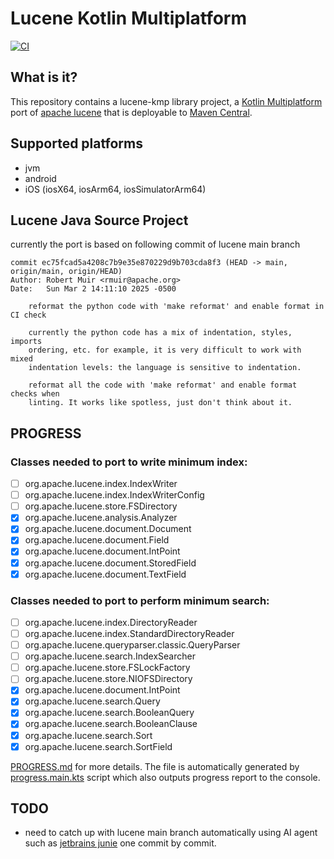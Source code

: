 # Lucene Kotlin Multiplatform

[![CI](https://github.com/nehemiaharchives/lucene-kmp/actions/workflows/ci.yml/badge.svg)](https://github.com/nehemiaharchives/lucene-kmp/actions/workflows/ci.yml)

## What is it?

This repository contains a lucene-kmp library project, a [Kotlin Multiplatform](https://kotlinlang.org/docs/multiplatform.html) port of [apache lucene](https://github.com/apache/lucene/) that is deployable to [Maven Central](https://central.sonatype.com/).

## Supported platforms
* jvm
* android
* iOS (iosX64, iosArm64, iosSimulatorArm64)

## Lucene Java Source Project
currently the port is based on following commit of lucene main branch
```
commit ec75fcad5a4208c7b9e35e870229d9b703cda8f3 (HEAD -> main, origin/main, origin/HEAD)
Author: Robert Muir <rmuir@apache.org>
Date:   Sun Mar 2 14:11:10 2025 -0500

    reformat the python code with 'make reformat' and enable format in CI check

    currently the python code has a mix of indentation, styles, imports
    ordering, etc. for example, it is very difficult to work with mixed
    indentation levels: the language is sensitive to indentation.

    reformat all the code with 'make reformat' and enable format checks when
    linting. It works like spotless, just don't think about it.
```

## PROGRESS
### Classes needed to port to write minimum index:
* [ ] org.apache.lucene.index.IndexWriter
* [ ] org.apache.lucene.index.IndexWriterConfig
* [ ] org.apache.lucene.store.FSDirectory
* [x] org.apache.lucene.analysis.Analyzer
* [x] org.apache.lucene.document.Document
* [x] org.apache.lucene.document.Field
* [x] org.apache.lucene.document.IntPoint
* [x] org.apache.lucene.document.StoredField
* [x] org.apache.lucene.document.TextField

### Classes needed to port to perform minimum search:
* [ ] org.apache.lucene.index.DirectoryReader
* [ ] org.apache.lucene.index.StandardDirectoryReader
* [ ] org.apache.lucene.queryparser.classic.QueryParser
* [ ] org.apache.lucene.search.IndexSearcher
* [ ] org.apache.lucene.store.FSLockFactory
* [ ] org.apache.lucene.store.NIOFSDirectory
* [x] org.apache.lucene.document.IntPoint
* [x] org.apache.lucene.search.Query
* [x] org.apache.lucene.search.BooleanQuery
* [x] org.apache.lucene.search.BooleanClause
* [x] org.apache.lucene.search.Sort
* [x] org.apache.lucene.search.SortField

[PROGRESS.md](PROGRESS.md) for more details. The file is automatically generated by [progress.main.kts](progress.main.kts) script which also outputs progress report to the console.

## TODO
* need to catch up with lucene main branch automatically using AI agent such as [jetbrains junie](https://www.jetbrains.com/junie/) one commit by commit.
